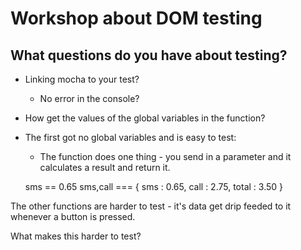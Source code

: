 # Workshop about DOM testing


## What questions do you have about testing?

* Linking mocha to your test?

  * No error in the console?

* How get the values of the global variables in the function?

* The first got no global variables and is easy to test:

  * The function does one thing - you send in a parameter and it calculates a result and return it.

  sms == 0.65
  sms,call === {
    sms : 0.65,
    call : 2.75,
    total : 3.50
  }


The other functions are harder to test - it's data get drip feeded to it whenever a button is pressed.

What makes this harder to test?
